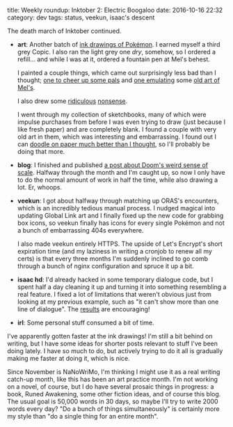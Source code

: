 title: Weekly roundup: Inktober 2: Electric Boogaloo
date: 2016-10-16 22:32
category: dev
tags: status, veekun, isaac's descent

The death march of Inktober continued.

- **art**: Another batch of [ink drawings of Pokémon](https://lexyeevee.tumblr.com/tagged/daily-pok%C3%A9mon).  I earned myself a third grey Copic.  I also ran the light grey one _dry_, somehow, so I ordered a refill...  and while I was at it, ordered a fountain pen at Mel's behest.

    I painted a couple things, which came out surprisingly less bad than I thought; [one to cheer up some pals](https://lexyeevee.tumblr.com/post/151627609627/some-egg-friends-who-may-need-a-little-cheering-up) and [one emulating](https://lexyeevee.tumblr.com/post/151720344217/i-tried-to-reproduce-some-fine-glip-artwork-from) some [old art of Mel's](https://twitter.com/eevee/status/786065394683547652).

    I also drew some [ridiculous](https://twitter.com/eevee/status/785303292834263041) [nonsense](https://twitter.com/eevee/status/785906757335855104).

    I went through my collection of sketchbooks, many of which were impulse purchases from before I was even trying to draw (just because I like fresh paper) and are completely blank.  I found a couple with very old art in them, which was interesting and embarrassing.  I found out I can [doodle on paper much better than I thought](https://twitter.com/eevee/status/787851843313410048), so I'll probably be doing that more.

- **blog**: I finished and published [a post about Doom's weird sense of scale]({filename}/2016-10-10-doom-scale.markdown).  Halfway through the month and I'm caught up, so now I only have to do the normal amount of work in half the time, while also drawing a lot.  Er, whoops.

- **veekun**: I got about halfway through matching up ORAS's encounters, which is an incredibly tedious manual process.  I nudged magical into updating Global Link art and I finally fixed up the new code for grabbing box icons, so veekun finally has icons for every single Pokémon and not a bunch of embarrassing 404s everywhere.

    I also made veekun entirely HTTPS.  The upside of Let's Encrypt's short expiration time (and my laziness in writing a cronjob to renew all my certs) is that every three months I'm suddenly inclined to go comb through a bunch of nginx configuration and spruce it up a bit.

- **isaac hd**: I'd already hacked in some temporary dialogue code, but I spent half a day cleaning it up and turning it into something resembling a real feature.  I fixed a lot of limitations that weren't obvious just from looking at my previous example, such as "it can't show more than one line of dialogue".  The [results](https://twitter.com/eevee/status/786830239452180480) are encouraging!

- **irl**: Some personal stuff consumed a bit of time.

I've apparently gotten faster at the ink drawings!  I'm still a bit behind on writing, but I have some ideas for shorter posts relevant to stuff I've been doing lately.  I have so much to do, but actively trying to do it all is gradually making me faster at doing it, which is nice.

Since November is NaNoWriMo, I'm thinking I might use it as a real writing catch-up month, like this has been an art practice month.  I'm not working on a novel, of course, but I do have several prosaic things in progress: a book, Runed Awakening, some other fiction ideas, and of course this blog.  The usual goal is 50,000 words in 30 days, so maybe I'll try to write 2000 words every day?  "Do a bunch of things simultaneously" is certainly more my style than "do a single thing for an entire month".
